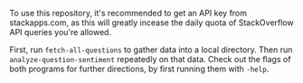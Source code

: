 To use this repository, it's recommended to get an API key from stackapps.com,
as this will greatly incease the daily quota of StackOverflow API queries you're
allowed.

First, run `fetch-all-questions` to gather data into a local directory. Then
run `analyze-question-sentiment` repeatedly on that data. Check out the flags
of both programs for further directions, by first running them with `-help`.
